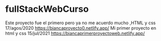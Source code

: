 # fullStackWebCurso
Este proyecto fue el primero pero ya no me acuerdo mucho ,HTML y css 17/agos/2020 https://biancaproyecto0.netlify.app/
Mi primer proyecto en html y css 15/jul/2021 https://biancaprimerproyectoweb.netlify.app/
